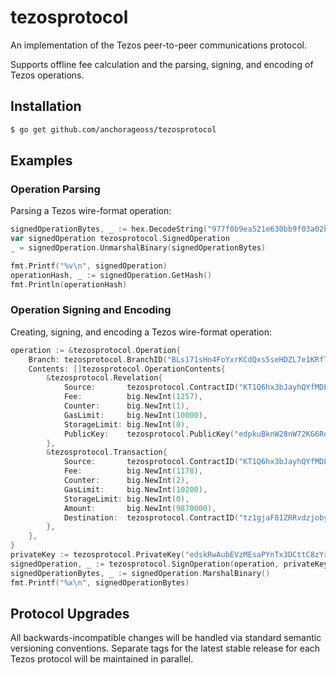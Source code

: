 # tezosprotocol
An implementation of the Tezos peer-to-peer communications protocol.

Supports offline fee calculation and the parsing, signing, and encoding of Tezos operations.

## Installation
```bash
$ go get github.com/anchorageoss/tezosprotocol
```

## Examples

### Operation Parsing
Parsing a Tezos wire-format operation:
```go
signedOperationBytes, _ := hex.DecodeString("977f0b9ea521e630bb9f03a02b99fd76c4554bfb39be02d79bc1502e779817cd09000002298c03ed7d454a101eb7022bc95f7e5f41ac78f10902f44e95020002298c03ed7d454a101eb7022bc95f7e5f41ac7880897aff00000062cd37a350627ddfa683f1df24c8a35f4a9d1ae4288059b0d80e629c003d12ce73ea0543942da6b1aa3e55e7107876e9bc83a41ff7ea948cd618b4425d382808")
var signedOperation tezosprotocol.SignedOperation
_ = signedOperation.UnmarshalBinary(signedOperationBytes)

fmt.Printf("%v\n", signedOperation)
operationHash, _ := signedOperation.GetHash()
fmt.Println(operationHash)
```

### Operation Signing and Encoding
Creating, signing, and encoding a Tezos wire-format operation:
```go
operation := &tezosprotocol.Operation{
	Branch: tezosprotocol.BranchID("BLs171sHn4FoYxrKCdQxs5seHDZL7e1KRfTwh6ZWejrgZtJwPrL"),
	Contents: []tezosprotocol.OperationContents{
		&tezosprotocol.Revelation{
			Source:       tezosprotocol.ContractID("KT1Q6hx3bJayhQYfMDL1z2ugd7GXGckVAV82"),
			Fee:          big.NewInt(1257),
			Counter:      big.NewInt(1),
			GasLimit:     big.NewInt(10000),
			StorageLimit: big.NewInt(0),
			PublicKey:    tezosprotocol.PublicKey("edpkuBknW28nW72KG6RoHtYW7p12T6GKc7nAbwYX5m8Wd9sDVC9yav"),
		},
		&tezosprotocol.Transaction{
			Source:       tezosprotocol.ContractID("KT1Q6hx3bJayhQYfMDL1z2ugd7GXGckVAV82"),
			Fee:          big.NewInt(1178),
			Counter:      big.NewInt(2),
			GasLimit:     big.NewInt(10200),
			StorageLimit: big.NewInt(0),
			Amount:       big.NewInt(9870000),
			Destination:  tezosprotocol.ContractID("tz1gjaF81ZRRvdzjobyfVNsAeSC6PScjfQwN"),
		},
	},
}
privateKey := tezosprotocol.PrivateKey("edskRwAubEVzMEsaPYnTx3DCttC8zYrGjzPMzTfDr7jfDaihYuh95CFrrYj6kyJoqYhycQPXMZHsZR5mPQRtDgjY6KHJxpeKnZ")
signedOperation, _ := tezosprotocol.SignOperation(operation, privateKey)
signedOperationBytes, _ := signedOperation.MarshalBinary()
fmt.Printf("%x\n", signedOperationBytes)
```

## Protocol Upgrades
All backwards-incompatible changes will be handled via standard semantic versioning conventions. Separate tags for the latest stable release for each Tezos protocol will be maintained in parallel.

